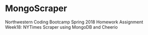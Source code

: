 # MongoScraper
Northwestern Coding Bootcamp Spring 2018 Homework Assignment Week18: NYTimes Scraper using MongoDB and Cheerio
